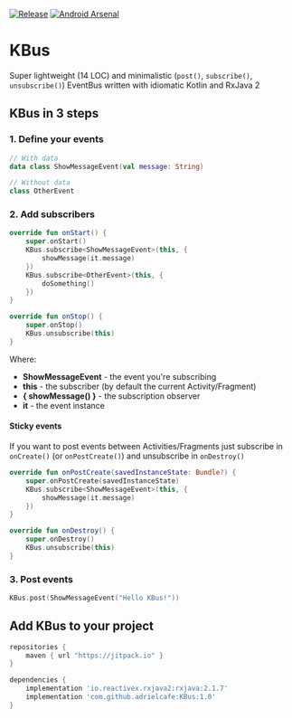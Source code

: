 [![Release](https://jitpack.io/v/adrielcafe/KBus.svg)](https://jitpack.io/#adrielcafe/KBus) [![Android Arsenal](https://img.shields.io/badge/Android%20Arsenal-KBus-green.svg?style=flat)]( https://android-arsenal.com/details/1/6583)

# KBus
Super lightweight (14 LOC) and minimalistic (`post()`, `subscribe()`, `unsubscribe()`) EventBus written with idiomatic Kotlin and RxJava 2

## KBus in 3 steps

### 1. Define your events
```kotlin
// With data
data class ShowMessageEvent(val message: String)

// Without data
class OtherEvent
```

### 2. Add subscribers
```kotlin
override fun onStart() {
    super.onStart()
    KBus.subscribe<ShowMessageEvent>(this, {
        showMessage(it.message)
    })
    KBus.subscribe<OtherEvent>(this, {
        doSomething()
    })
}

override fun onStop() {
    super.onStop()
    KBus.unsubscribe(this)
}
```

Where:
* **ShowMessageEvent** - the event you're subscribing
* **this** - the subscriber (by default the current Activity/Fragment)
* **{ showMessage() }** - the subscription observer
* **it** - the event instance

#### Sticky events
If you want to post events between Activities/Fragments just subscribe in `onCreate()` (or `onPostCreate()`) and unsubscribe in `onDestroy()`
```kotlin
override fun onPostCreate(savedInstanceState: Bundle?) {
    super.onPostCreate(savedInstanceState)
    KBus.subscribe<ShowMessageEvent>(this, {
        showMessage(it.message)
    })
}

override fun onDestroy() {
    super.onDestroy()
    KBus.unsubscribe(this)
}
```

### 3. Post events
```kotlin
KBus.post(ShowMessageEvent("Hello KBus!"))
```

## Add KBus to your project
```gradle
repositories {
    maven { url "https://jitpack.io" }
}

dependencies {
    implementation 'io.reactivex.rxjava2:rxjava:2.1.7'
    implementation 'com.github.adrielcafe:KBus:1.0'
}
```
